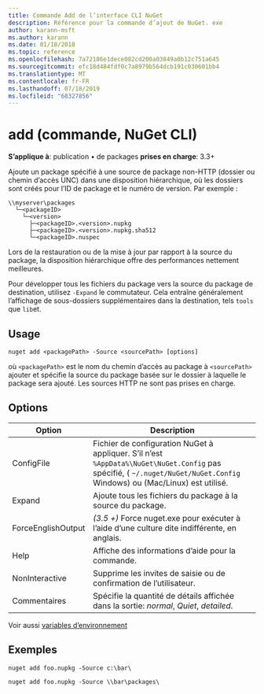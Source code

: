 ```yaml
---
title: Commande Add de l’interface CLI NuGet
description: Référence pour la commande d’ajout de NuGet. exe
author: karann-msft
ms.author: karann
ms.date: 01/18/2018
ms.topic: reference
ms.openlocfilehash: 7a72186e1dece082cd200a03849a0b12c751a645
ms.sourcegitcommit: efc18d484fdf0c7a8979b564dcb191c030601bb4
ms.translationtype: MT
ms.contentlocale: fr-FR
ms.lasthandoff: 07/18/2019
ms.locfileid: "68327856"
---
```

# <a name="add-command-nuget-cli"></a>add (commande, NuGet CLI)

**S’applique à**: publication &bullet; de packages **prises en charge**: 3.3+

Ajoute un package spécifié à une source de package non-HTTP (dossier ou chemin d’accès UNC) dans une disposition hiérarchique, où les dossiers sont créés pour l’ID de package et le numéro de version. Par exemple :

    \\myserver\packages
      └─<packageID>
        └─<version>
          ├─<packageID>.<version>.nupkg
          ├─<packageID>.<version>.nupkg.sha512
          └─<packageID>.nuspec

Lors de la restauration ou de la mise à jour par rapport à la source du package, la disposition hiérarchique offre des performances nettement meilleures.

Pour développer tous les fichiers du package vers la source du package de destination, utilisez `-Expand` le commutateur. Cela entraîne généralement l’affichage de sous-dossiers supplémentaires dans la destination, tels `tools` que `lib`et.

## <a name="usage"></a>Usage

```cli
nuget add <packagePath> -Source <sourcePath> [options]
```

où `<packagePath>` est le nom du chemin d’accès au package à `<sourcePath>` ajouter et spécifie la source du package basée sur le dossier à laquelle le package sera ajouté. Les sources HTTP ne sont pas prises en charge.

## <a name="options"></a>Options

| Option | Description |
| --- | --- |
| ConfigFile | Fichier de configuration NuGet à appliquer. S’il n’est `%AppData%\NuGet\NuGet.Config` pas spécifié, ( `~/.nuget/NuGet/NuGet.Config` Windows) ou (Mac/Linux) est utilisé.|
| Expand | Ajoute tous les fichiers du package à la source du package. |
| ForceEnglishOutput | *(3.5 +)* Force nuget.exe pour exécuter à l’aide d’une culture dite indifférente, en anglais. |
| Help | Affiche des informations d’aide pour la commande. |
| NonInteractive | Supprime les invites de saisie ou de confirmation de l’utilisateur. |
| Commentaires | Spécifie la quantité de détails affichée dans la sortie: *normal*, *Quiet*, *detailed*. |

Voir aussi [variables d’environnement](cli-ref-environment-variables.md)

## <a name="examples"></a>Exemples

```cli
nuget add foo.nupkg -Source c:\bar\

nuget add foo.nupkg -Source \\bar\packages\
```
